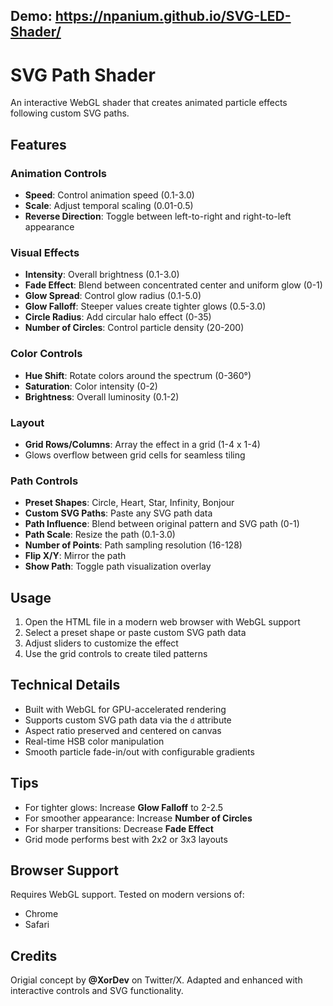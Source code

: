 ## Demo: https://npanium.github.io/SVG-LED-Shader/

# SVG Path Shader

An interactive WebGL shader that creates animated particle effects following custom SVG paths.

## Features

### Animation Controls
- **Speed**: Control animation speed (0.1-3.0)
- **Scale**: Adjust temporal scaling (0.01-0.5)
- **Reverse Direction**: Toggle between left-to-right and right-to-left appearance

### Visual Effects
- **Intensity**: Overall brightness (0.1-3.0)
- **Fade Effect**: Blend between concentrated center and uniform glow (0-1)
- **Glow Spread**: Control glow radius (0.1-5.0)
- **Glow Falloff**: Steeper values create tighter glows (0.5-3.0)
- **Circle Radius**: Add circular halo effect (0-35)
- **Number of Circles**: Control particle density (20-200)

### Color Controls
- **Hue Shift**: Rotate colors around the spectrum (0-360°)
- **Saturation**: Color intensity (0-2)
- **Brightness**: Overall luminosity (0.1-2)

### Layout
- **Grid Rows/Columns**: Array the effect in a grid (1-4 x 1-4)
- Glows overflow between grid cells for seamless tiling

### Path Controls
- **Preset Shapes**: Circle, Heart, Star, Infinity, Bonjour
- **Custom SVG Paths**: Paste any SVG path data
- **Path Influence**: Blend between original pattern and SVG path (0-1)
- **Path Scale**: Resize the path (0.1-3.0)
- **Number of Points**: Path sampling resolution (16-128)
- **Flip X/Y**: Mirror the path
- **Show Path**: Toggle path visualization overlay

## Usage

1. Open the HTML file in a modern web browser with WebGL support
2. Select a preset shape or paste custom SVG path data
3. Adjust sliders to customize the effect
4. Use the grid controls to create tiled patterns

## Technical Details

- Built with WebGL for GPU-accelerated rendering
- Supports custom SVG path data via the `d` attribute
- Aspect ratio preserved and centered on canvas
- Real-time HSB color manipulation
- Smooth particle fade-in/out with configurable gradients

## Tips

- For tighter glows: Increase **Glow Falloff** to 2-2.5
- For smoother appearance: Increase **Number of Circles**
- For sharper transitions: Decrease **Fade Effect**
- Grid mode performs best with 2x2 or 3x3 layouts

## Browser Support

Requires WebGL support. Tested on modern versions of:
- Chrome
- Safari

## Credits

Origial concept by **@XorDev** on Twitter/X. Adapted and enhanced with interactive controls and SVG functionality.
